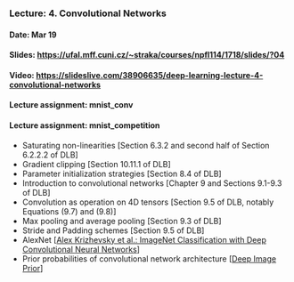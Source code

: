 ### Lecture: 4. Convolutional Networks
#### Date: Mar 19
#### Slides: https://ufal.mff.cuni.cz/~straka/courses/npfl114/1718/slides/?04
#### Video: https://slideslive.com/38906635/deep-learning-lecture-4-convolutional-networks
#### Lecture assignment: mnist_conv
#### Lecture assignment: mnist_competition

- Saturating non-linearities [Section 6.3.2 and second half of Section 6.2.2.2 of DLB]
- Gradient clipping [Section 10.11.1 of DLB]
- Parameter initialization strategies [Section 8.4 of DLB]
- Introduction to convolutional networks [Chapter 9 and Sections 9.1-9.3 of DLB]
- Convolution as operation on 4D tensors [Section 9.5 of DLB, notably Equations (9.7) and (9.8)]
- Max pooling and average pooling [Section 9.3 of DLB]
- Stride and Padding schemes [Section 9.5 of DLB]
- AlexNet [[Alex Krizhevsky et al.: ImageNet Classification with Deep Convolutional Neural Networks](https://papers.nips.cc/paper/4824-imagenet-classification-with-deep-convolutional-neural-networks.pdf)]
- Prior probabilities of convolutional network architecture [[Deep Image Prior](https://arxiv.org/abs/1711.10925)]
